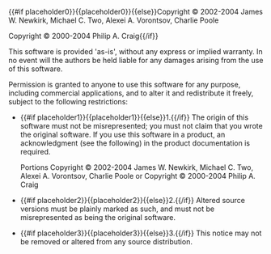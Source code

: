{{#if placeholder0}}{{placeholder0}}{{else}}Copyright © 2002-2004 James W. Newkirk, Michael C. Two, Alexei A. Vorontsov, Charlie Poole
        
Copyright © 2000-2004 Philip A. Craig{{/if}}

This software is provided 'as-is', without any express or implied warranty. In no event will the authors be held liable for any damages arising from the use of this software.

Permission is granted to anyone to use this software for any purpose, including commercial applications, and to alter it and redistribute it freely, subject to the following restrictions:

* {{#if placeholder1}}{{placeholder1}}{{else}}1.{{/if}} The origin of this software must not be misrepresented; you must not claim that you wrote the original software. If you use this software in a product, an acknowledgment (see the following) in the product documentation is required.

  Portions Copyright © 2002-2004 James W. Newkirk, Michael C. Two, Alexei A. Vorontsov, Charlie Poole or Copyright © 2000-2004 Philip A. Craig

* {{#if placeholder2}}{{placeholder2}}{{else}}2.{{/if}} Altered source versions must be plainly marked as such, and must not be misrepresented as being the original software.
* {{#if placeholder3}}{{placeholder3}}{{else}}3.{{/if}} This notice may not be removed or altered from any source distribution.